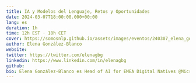 ```yaml
---
title: IA y Modelos del Lenguaje, Retos y Oportunidades
date: 2024-03-07T18:00:00.000+00:00
lang: es
duration: 1h
time: 12h EST · 18h CET
cover: https://somosnlp.github.io/assets/images/eventos/240307_elena_gonzalez_blanco.png
author: Elena González-Blanco
website: 
twitter: https://twitter.com/elenagbg
linkedin: https://www.linkedin.com/in/elenagbg
github: 
bio: Elena González-Blanco es Head of AI for EMEA Digital Natives @Microsoft.
---
```


<EventSummary
    description="En esta primera charla de especialistas, descubriremos de la mano de Elena los actuales retos y oportunidades de la Inteligencia Artificial y los Modelos del Lenguaje."
    poster="https://somosnlp.github.io/assets/images/eventos/240307_elena_gonzalez_blanco.png"
    video="https://www.youtube.com/embed/JzpvHRrqtSU" 
    slides=""
    notebook=""
    name="Elena González-Blanco"
    website=""
    twitter="https://twitter.com/elenagbg"
    linkedin="https://www.linkedin.com/in/elenagbg"
    github=""
    bio="Elena González-Blanco es Head of AI for EMEA Digital Natives @Microsoft."
    hide_personal_info
/>
